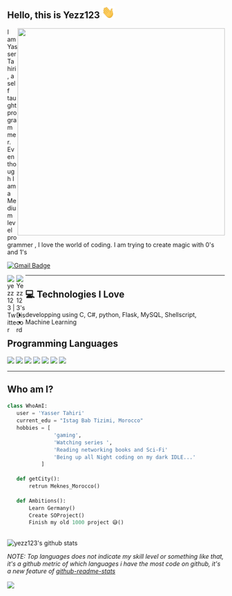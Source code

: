 <h2> Hello, this is Yezz123  <img src="https://raw.githubusercontent.com/ABSphreak/ABSphreak/master/gifs/Hi.gif" width="30px"></h2><img width="480" height="480" align='right' src="https://user-images.githubusercontent.com/52716203/88455539-f2e3e480-ce6d-11ea-9825-55b25f9caa05.jpg">
I am Yasser Tahiri, a self taught programmer. Even though I am a Medium level programmer , I love the world of coding. I am trying to create magic with 0's and 1's

<br/>

[![Gmail Badge](https://img.shields.io/badge/-yasserth19@gmail.com-c14438?style=flat-square&logo=Gmail&logoColor=white&link=mailto:yasserth19@gmail.com)](mailto:yasserth19@gmail.com)

<a href="https://twitter.com/Thyasser1">
  <img align="left" alt="yezz123 | Twitter" width="21px" src="https://raw.githubusercontent.com/anuraghazra/anuraghazra/master/assets/twitter.svg" />
</a>
<a href="https://discord.gg/XXKxMpq">
  <img align="left" alt="Yezz123's Discord" width="21px" src="https://raw.githubusercontent.com/anuraghazra/anuraghazra/master/assets/discord-round.svg" />
</a>


---------------------

## :computer: Technologies I Love
* developping using  C, C#, python, Flask, MySQL, Shellscript,
* Machine Learning


## Programming Languages
 <img src = 'https://image.flaticon.com/icons/svg/1822/1822899.svg' height='30'/> <img src = 'https://github.com/MarikIshtar007/MarikIshtar007/blob/master/images/c-original.svg' width='30'/> <img src = 'https://image.flaticon.com/icons/svg/2721/2721194.svg' width='30'/>  <img src = 'https://github.com/MarikIshtar007/MarikIshtar007/blob/master/images/flask.png' width='30'/>  <img src = 'https://image.flaticon.com/icons/svg/513/513934.svg' width='30'/> <img src = 'https://github.com/MarikIshtar007/MarikIshtar007/blob/master/images/sql.svg' width='30'/> <img src = 'https://image.flaticon.com/icons/svg/2970/2970533.svg' width='30'/>
 
---------------------

 ## Who am I?
 ```python
 class WhoAmI:
 	user = 'Yasser Tahiri'
	current_edu = "Istag Bab Tizimi, Morocco"
	hobbies = [
				'gaming',
				'Watching series ',
				'Reading networking books and Sci-Fi'
				'Being up all Night coding on my dark IDLE...'
			]
	
	def getCity():
		retrun Meknes_Morocco()
	
	def Ambitions():
		Learn Germany()
		Create SOProject()
		Finish my old 1000 project 😅()
		
 ```


![yezz123's github stats](https://github-readme-stats.vercel.app/api?username=yezz123&show_icons=true&hide=[%22issues%22])
 
 
 
*NOTE: Top languages does not indicate my skill level or something like that, it's a github metric of which languages i have the most code on github, it's a new feature of [github-readme-stats](https://github.com/yezz123/github-readme-stats)*

 
<a href="https://github.com/anuraghazra/github-readme-stats">
  <img align="center" src="https://github-readme-stats.vercel.app/api/top-langs/?username=yezz123&layout=compact&theme=radical" />
</a>

